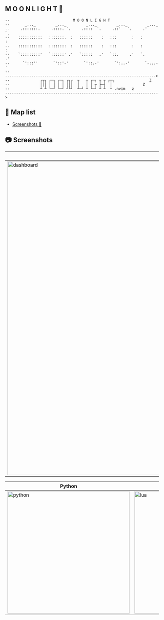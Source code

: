 ## M O O N L I G H T 🌙

```text
--                             M O O N L I G H T
--       _..._         _..._         _..._         _..._         _..._
--     .:::::::.     .::::. `.     .::::  `.     .::'   `.     .'     `.
--    :::::::::::   :::::::.  :   ::::::    :   :::       :   :         :
--    :::::::::::   ::::::::  :   ::::::    :   :::       :   :         :
--    `:::::::::'   `::::::' .'   `:::::   .'   `::.     .'   `.       .'
--      `':::''       `'::'-'       `'::.-'       `':..-'       `-...-'
--
--------------------------------------------------------------------->
--              ┌┬┐ ┌─┐ ┌─┐ ┌┐┌  ┬   ┬ ┌─┐ ┬ ┬ ┌┬┐                Z
--              │││ │ │ │ │ │││  │   │ │ ┬ ├─┤  │              Z
--              ┴ ┴ └─┘ └─┘ ┘└┘  ┴─┘ ┴ └─┘ ┴ ┴  ┴ .nvim   z
---------------------------------------------------------------------->
```

## 📂 Map list

- [Screenshots 🔫](screenshots)

## 📷 Screenshots

| Dashboard                                                                                                                                | Settings                                                                                                                 |
| ---------------------------------------------------------------------------------------------------------------------------------------- | ------------------------------------------------------------------------------------------------------------------------ |
| <img width="1778" height="1027" alt="dashboard" src="https://github.com/user-attachments/assets/21fe9637-f987-4b3b-ba91-8731cb89a083" /> | <img width="400" alt="settings" src="https://github.com/user-attachments/assets/8d217315-53cf-437d-a0ff-48202bc23a40" /> |

| Python                                                                                                                 | Lua                                                                                                                 |
| ---------------------------------------------------------------------------------------------------------------------- | ------------------------------------------------------------------------------------------------------------------- |
| <img width="400" alt="python" src="https://github.com/user-attachments/assets/e4eeee6f-c12f-46c4-bdbd-33baab7b7556" /> | <img width="400" alt="lua" src="https://github.com/user-attachments/assets/f83355ed-e069-4889-886a-1b6df3467bdd" /> |
